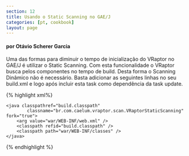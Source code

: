 ```yaml
---
section: 12
title: Usando o Static Scanning no GAE/J
categories: [pt, cookbook]
layout: page
---
```


<h4>por Otávio Scherer Garcia</h4>

Uma das formas para diminuir o tempo de inicialização do VRaptor no GAE/J é utilizar o Static Scanning. Com esta funcionalidade o VRaptor busca pelos componentes no tempo de build. Desta forma o Scanning Dinâmico não é necessário.
Basta adicionar as seguintes linhas no seu build.xml e logo após incluir esta task como dependência da task update.

{% highlight xml%}
<target name="vraptor-scanning" depends="compile">
    <path id="build.classpath">
        <fileset dir="war/WEB-INF/lib" includes="*.jar" />
    </path>

    <java classpathref="build.classpath"
            classname="br.com.caelum.vraptor.scan.VRaptorStaticScanning" fork="true">
        <arg value="war/WEB-INF/web.xml" />
        <classpath refid="build.classpath" />
        <classpath path="war/WEB-INF/classes" />
    </java>
</target>
{% endhighlight %}

